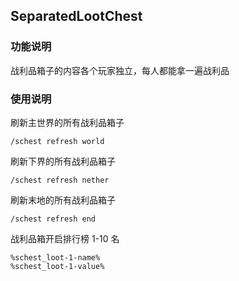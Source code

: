 ## SeparatedLootChest

### 功能说明
战利品箱子的内容各个玩家独立，每人都能拿一遍战利品

### 使用说明
刷新主世界的所有战利品箱子
```
/schest refresh world
```
刷新下界的所有战利品箱子
```angular2html
/schest refresh nether
```
刷新末地的所有战利品箱子
```angular2html
/schest refresh end
```
战利品箱开启排行榜 1-10 名
```
%schest_loot-1-name%
%schest_loot-1-value%
```


